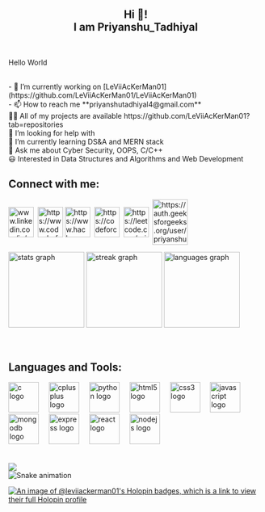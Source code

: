 <br clear="both">

<h2 align="center">Hi 👋! <br>I am Priyanshu_Tadhiyal</h2>


<br clear="both">

<p align="left">Hello World</p><br>
- 🔭 I’m currently working on [LeViiAcKerMan01](https://github.com/LeViiAcKerMan01/LeViiAcKerMan01)<br>
- 📫 How to reach me **priyanshutadhiyal4@gmail.com**<br>
👨‍💻 All of my projects are available https://github.com/LeViiAcKerMan01?tab=repositories<br>
🤝 I’m looking for help with <br>
🌱 I’m currently learning DS&A and MERN stack<br>
💬 Ask me about Cyber Security, OOPS, C/C++<br>
😃 Interested in Data Structures and Algorithms and Web Development



<h2 align="left">Connect with me:</h2>
<p align="left">
    <a href="https://www.linkedin.com/in/priyanshu-t-80a486273" target="blank"><img align="center" src="https://raw.githubusercontent.com/rahuldkjain/github-profile-readme-generator/master/src/images/icons/Social/linked-in-alt.svg" alt="www.linkedin.com/in/priyanshu-t-80a486273" height="60" width="50" /></a>&nbsp;
    <a href="https://www.codechef.com/users/levii_noname01" target="blank"><img align="center" src="https://cdn.jsdelivr.net/npm/simple-icons@3.1.0/icons/codechef.svg" alt="https://www.codechef.com/users/levii_noname01" height="60" width="50" /></a>
    <a href="https://www.hackerrank.com/profile/LeVii_AckerMan" target="blank"><img align="center" src="https://raw.githubusercontent.com/rahuldkjain/github-profile-readme-generator/master/src/images/icons/Social/hackerrank.svg" alt="https://www.hackerrank.com/profile/LeVii_AckerMan" height="60" width="50" /></a>&nbsp;
    <a href="https://codeforces.com/profile/priyanshu_tadhiyal" target="blank"><img align="center" src="https://raw.githubusercontent.com/rahuldkjain/github-profile-readme-generator/master/src/images/icons/Social/codeforces.svg" alt="https://codeforces.com/profile/priyanshu_tadhiyal" height="60" width="50" /></a>&nbsp;
    <a href="https://leetcode.com/priyanshu-123_/" target="blank"><img align="center" src="https://raw.githubusercontent.com/rahuldkjain/github-profile-readme-generator/master/src/images/icons/Social/leet-code.svg" alt="https://leetcode.com/priyanshu-123_/" height="60" width="50" /></a>&nbsp;
    <a href="https://auth.geeksforgeeks.org/user/priyanshut50qm/practice" target="blank"><img align="center" src="https://raw.githubusercontent.com/rahuldkjain/github-profile-readme-generator/master/src/images/icons/Social/geeks-for-geeks.svg" alt="https://auth.geeksforgeeks.org/user/priyanshut50qm/practice" height="90" width="70" /></a>
</p>


<div align="left">
</div>



<div align="left">
  <img src="https://github-readme-stats.vercel.app/api?username=LeViiAcKerMan01&hide_title=false&hide_rank=false&show_icons=true&include_all_commits=true&count_private=true&disable_animations=false&theme=dracula&locale=en&hide_border=true" height="150" alt="stats graph"  />
  <img src="https://streak-stats.demolab.com?user=LeViiAcKerMan01&locale=en&mode=daily&theme=dracula&hide_border=false&border_radius=5" height="150" alt="streak graph"  />
  <img src="https://github-readme-stats.vercel.app/api/top-langs?username=LeViiAcKerMan01&locale=en&hide_title=false&layout=compact&card_width=320&langs_count=5&theme=dracula&hide_border=false" height="150" alt="languages graph"  />
</div>
<br>


<br clear="both">

<h2 align="left">Languages and Tools:</h2>
<div align="left">
  <img src="https://cdn.jsdelivr.net/gh/devicons/devicon/icons/c/c-original.svg" height="60" alt="c logo"  />
  <img width="12" />
  <img src="https://cdn.jsdelivr.net/gh/devicons/devicon/icons/cplusplus/cplusplus-original.svg" height="60" alt="cplusplus logo"  />
  <img width="12" />
  <img src="https://cdn.jsdelivr.net/gh/devicons/devicon/icons/python/python-original.svg" height="60" alt="python logo"  />
  <img width="12" />
  <img src="https://cdn.jsdelivr.net/gh/devicons/devicon/icons/html5/html5-original.svg" height="60" alt="html5 logo"  />
  <img width="12" />
  <img src="https://cdn.jsdelivr.net/gh/devicons/devicon/icons/css3/css3-original.svg" height="60" alt="css3 logo"  />
  <img width="12" />
  <img src="https://cdn.jsdelivr.net/gh/devicons/devicon/icons/javascript/javascript-original.svg" height="60" alt="javascript logo"  />
  <img width="12" />
  <img src="https://cdn.jsdelivr.net/gh/devicons/devicon/icons/mongodb/mongodb-original.svg" height="60" alt="mongodb logo"  />
  <img width="12" />
  <img src="https://cdn.jsdelivr.net/gh/devicons/devicon/icons/express/express-original.svg" height="60" alt="express logo"  />
  <img width="12" />
  <img src="https://cdn.jsdelivr.net/gh/devicons/devicon/icons/react/react-original.svg" height="60" alt="react logo"  />
  <img width="12" />
  <img src="https://cdn.jsdelivr.net/gh/devicons/devicon/icons/nodejs/nodejs-original.svg" height="60" alt="nodejs logo"  />
</div>

<br>


<br clear="both">

<img align="center" height="" src="https://cdn.dribbble.com/users/1162077/screenshots/3848914/programmer.gif"  />



<br clear="both">

<img src="https://raw.githubusercontent.com/LeViiAcKerMan01/LeViiAcKerMan01/output/snake.svg" alt="Snake animation" />

[![An image of @leviiackerman01's Holopin badges, which is a link to view their full Holopin profile](https://holopin.me/leviiackerman01)](https://holopin.io/@leviiackerman01)

